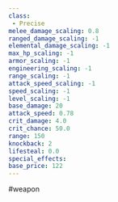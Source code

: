 ```yaml
---
class: 
 - Precise
melee_damage_scaling: 0.8
ranged_damage_scaling: -1
elemental_damage_scaling: -1
max_hp_scaling: -1
armor_scaling: -1
engineering_scaling: -1
range_scaling: -1
attack_speed_scaling: -1
speed_scaling: -1
level_scaling: -1
base_damage: 20
attack_speed: 0.78
crit_damage: 4.0
crit_chance: 50.0
range: 150
knockback: 2
lifesteal: 0.0
special_effects: 
base_price: 122
---
```

#weapon